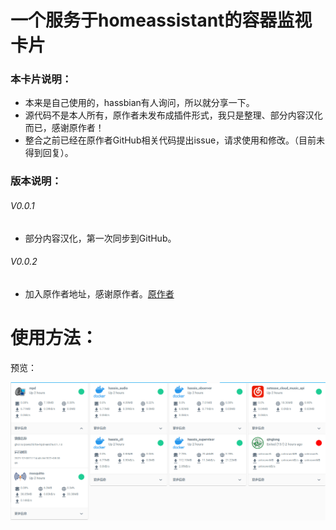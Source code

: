 # 一个服务于homeassistant的容器监视卡片

### 本卡片说明：

* 本来是自己使用的，hassbian有人询问，所以就分享一下。
* 源代码不是本人所有，原作者未发布成插件形式，我只是整理、部分内容汉化而已，感谢原作者！
* 整合之前已经在原作者GitHub相关代码提出issue，请求使用和修改。（目前未得到回复）。

### 版本说明：

###### V0.0.1

* 部分内容汉化，第一次同步到GitHub。

###### V0.0.2

* 加入原作者地址，感谢原作者。[原作者](https://github.com/bacco007)

# 使用方法：

预览：

<img src="https://raw.githubusercontent.com/Tao173/docker-card/main/docker.png" >
